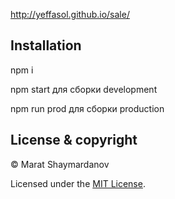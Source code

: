 http://yeffasol.github.io/sale/

## Installation

npm i

npm start для сборки development

npm run prod для сборки production

## License & copyright

© Marat Shaymardanov

Licensed under the [MIT License](LICENSE).
